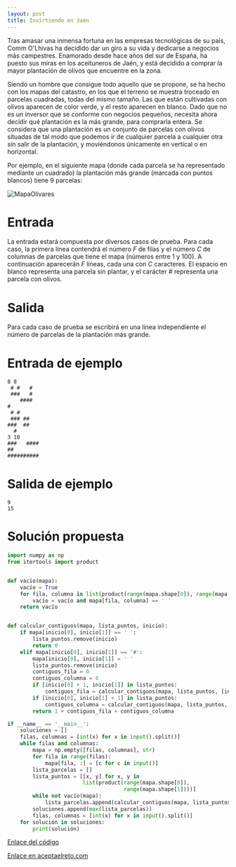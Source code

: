 ```yaml
---
layout: post
title: Invirtiendo en Jaén
---
```


Tras amasar una inmensa fortuna en las empresas tecnológicas de su país, Comm O'Lhivas ha decidido dar un giro a su vida y dedicarse a negocios más campestres. Enamorado desde hace años del sur de España, ha puesto sus miras en los aceituneros de Jaén, y está decidido a comprar la mayor plantación de olivos que encuentre en la zona.

Siendo un hombre que consigue todo aquello que se propone, se ha hecho con los mapas del catastro, en los que el terreno se muestra troceado en parcelas cuadradas, todas del mismo tamaño. Las que están cultivadas con olivos aparecen de color verde, y el resto aparecen en blanco. Dado que no es un inversor que se conforme con negocios pequeños, necesita ahora decidir qué plantación es la más grande, para comprarla entera. Se considera que una plantación es un conjunto de parcelas con olivos situadas de tal modo que podemos ir de cualquier parcela a cualquier otra sin salir de la plantación, y moviéndonos únicamente en vertical o en horizontal.

Por ejemplo, en el siguiente mapa (donde cada parcela se ha representado mediante un cuadrado) la plantación más grande (marcada con puntos blancos) tiene 9 parcelas:

![MapaOlivares](https://www.aceptaelreto.com/pub/problems/v002/83/st/statements/Spanish/mapaOlivares.svg)

# Entrada

La entrada estará compuesta por diversos casos de prueba. Para cada caso, la primera línea contendrá el número _F_ de filas y el número _C_ de columnas de parcelas que tiene el mapa (números entre 1 y 100). A continuación aparecerán _F_ líneas, cada una con _C_ caracteres. El espacio en blanco representa una parcela sin plantar, y el carácter # representa una parcela con olivos.

# Salida

Para cada caso de prueba se escribirá en una línea independiente el número de parcelas de la plantación más grande.

# Entrada de ejemplo

```
8 8
 # #   #
 ###   #
    ####
#
 # #
 ### ##
###  ##
  #
3 10
###   ####
##
##########
```

# Salida de ejemplo

```
9
15
```
# Solución propuesta

``` python
import numpy as np
from itertools import product


def vacío(mapa):
    vacío = True
    for fila, columna in list(product(range(mapa.shape[0]), range(mapa.shape[1]))):
        vacío = vacío and mapa[fila, columna] == ' '
    return vacío


def calcular_contiguos(mapa, lista_puntos, inicio):
    if mapa[inicio[0], inicio[1]] == ' ':
        lista_puntos.remove(inicio)
        return 0
    elif mapa[inicio[0], inicio[1]] == '#':
        mapa[inicio[0], inicio[1]] = ' '
        lista_puntos.remove(inicio)
        contiguos_fila = 0
        contiguos_columna = 0
        if [inicio[0] + 1, inicio[1]] in lista_puntos:
            contiguos_fila = calcular_contiguos(mapa, lista_puntos, [inicio[0] + 1, inicio[1]])
        if [inicio[0], inicio[1] + 1] in lista_puntos:
            contiguos_columna = calcular_contiguos(mapa, lista_puntos, [inicio[0], inicio[1] + 1])
        return 1 + contiguos_fila + contiguos_columna

if __name__ == '__main__':
    soluciones = []
    filas, columnas = [int(x) for x in input().split()]
    while filas and columnas:
        mapa = np.empty([filas, columnas], str)
        for fila in range(filas):
            mapa[fila, :] = [c for c in input()]
        lista_parcelas = []
        lista_puntos = [[x, y] for x, y in
                        list(product(range(mapa.shape[0]),
                                     range(mapa.shape[1])))]
        while not vacío(mapa):
            lista_parcelas.append(calcular_contiguos(mapa, lista_puntos, lista_puntos[0]))
        soluciones.append(max(lista_parcelas))
        filas, columnas = [int(x) for x in input().split()]
    for solución in soluciones:
        print(solución)
```

[Enlace del código](https://github.com/israelem/aceptaelreto/blob/master/codes/2018-06-25-jaen.py)

[Enlace en aceptaelreto.com](https://www.aceptaelreto.com/problem/statement.php?id=283)
